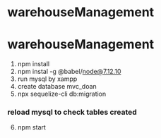 # warehouseManagement
# warehouseManagement
1. npm install
2. npm instal -g @babel/node@7.12.10
3. run mysql by xampp
4. create database mvc_doan
5. npx sequelize-cli db:migration 
### reload mysql to check tables created
6. npm start
